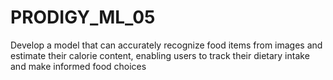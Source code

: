 # PRODIGY_ML_05
Develop a model that can accurately recognize food items from images and estimate their calorie content, enabling users to track their dietary intake and make informed food choices

